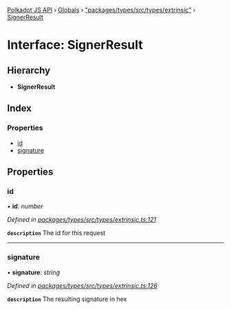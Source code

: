 [Polkadot JS API](../README.md) › [Globals](../globals.md) › ["packages/types/src/types/extrinsic"](../modules/_packages_types_src_types_extrinsic_.md) › [SignerResult](_packages_types_src_types_extrinsic_.signerresult.md)

# Interface: SignerResult

## Hierarchy

* **SignerResult**

## Index

### Properties

* [id](_packages_types_src_types_extrinsic_.signerresult.md#id)
* [signature](_packages_types_src_types_extrinsic_.signerresult.md#signature)

## Properties

###  id

• **id**: *number*

*Defined in [packages/types/src/types/extrinsic.ts:121](https://github.com/polkadot-js/api/blob/9f4007bd4/packages/types/src/types/extrinsic.ts#L121)*

**`description`** The id for this request

___

###  signature

• **signature**: *string*

*Defined in [packages/types/src/types/extrinsic.ts:126](https://github.com/polkadot-js/api/blob/9f4007bd4/packages/types/src/types/extrinsic.ts#L126)*

**`description`** The resulting signature in hex
